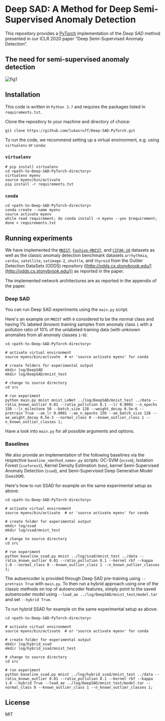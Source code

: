 # Deep SAD: A Method for Deep Semi-Supervised Anomaly Detection
This repository provides a [PyTorch](https://pytorch.org/) implementation of the *Deep SAD* method presented in our ICLR 2020 paper ”Deep Semi-Supervised Anomaly Detection”.


## The need for semi-supervised anomaly detection

![fig1](imgs/fig1.png?raw=true "fig1")


## Installation
This code is written in `Python 3.7` and requires the packages listed in `requirements.txt`.

Clone the repository to your machine and directory of choice:
```
git clone https://github.com/lukasruff/Deep-SAD-PyTorch.git
```

To run the code, we recommend setting up a virtual environment, e.g. using `virtualenv` or `conda`:

### `virtualenv`
```
# pip install virtualenv
cd <path-to-Deep-SAD-PyTorch-directory>
virtualenv myenv
source myenv/bin/activate
pip install -r requirements.txt
```

### `conda`
```
cd <path-to-Deep-SAD-PyTorch-directory>
conda create --name myenv
source activate myenv
while read requirement; do conda install -n myenv --yes $requirement; done < requirements.txt
```


## Running experiments
We have implemented the [`MNIST`](http://yann.lecun.com/exdb/mnist/), 
[`Fashion-MNIST`](https://research.zalando.com/welcome/mission/research-projects/fashion-mnist/), and 
[`CIFAR-10`](https://www.cs.toronto.edu/~kriz/cifar.html) datasets as well as the classic anomaly detection
benchmark datasets `arrhythmia`, `cardio`, `satellite`, `satimage-2`, `shuttle`, and `thyroid` from the 
Outlier Detection DataSets (ODDS) repository ([http://odds.cs.stonybrook.edu/](http://odds.cs.stonybrook.edu/))
as reported in the paper. 

The implemented network architectures are as reported in the appendix of the paper.

### Deep SAD
You can run Deep SAD experiments using the `main.py` script.    

Here's an example on `MNIST` with `0` considered to be the normal class and having 1% labeled (known) training samples 
from anomaly class `1` with a pollution ratio of 10% of the unlabeled training data (with unknown anomalies from all 
anomaly classes `1`-`9`):
```
cd <path-to-Deep-SAD-PyTorch-directory>

# activate virtual environment
source myenv/bin/activate  # or 'source activate myenv' for conda

# create folders for experimental output
mkdir log/DeepSAD
mkdir log/DeepSAD/mnist_test

# change to source directory
cd src

# run experiment
python main.py mnist mnist_LeNet ../log/DeepSAD/mnist_test ../data --ratio_known_outlier 0.01 --ratio_pollution 0.1 --lr 0.0001 --n_epochs 150 --lr_milestone 50 --batch_size 128 --weight_decay 0.5e-6 --pretrain True --ae_lr 0.0001 --ae_n_epochs 150 --ae_batch_size 128 --ae_weight_decay 0.5e-3 --normal_class 0 --known_outlier_class 1 --n_known_outlier_classes 1;
```
Have a look into `main.py` for all possible arguments and options.

### Baselines
We also provide an implementation of the following baselines via the respective `baseline_<method_name>.py` scripts:
OC-SVM (`ocsvm`), Isolation Forest (`isoforest`), Kernel Density Estimation (`kde`), kernel Semi-Supervised Anomaly 
Detection (`ssad`), and Semi-Supervised Deep Generative Model (`SemiDGM`).

Here's how to run SSAD for example on the same experimental setup as above:
```
cd <path-to-Deep-SAD-PyTorch-directory>

# activate virtual environment
source myenv/bin/activate  # or 'source activate myenv' for conda

# create folder for experimental output
mkdir log/ssad
mkdir log/ssad/mnist_test

# change to source directory
cd src

# run experiment
python baseline_ssad.py mnist ../log/ssad/mnist_test ../data --ratio_known_outlier 0.01 --ratio_pollution 0.1 --kernel rbf --kappa 1.0 --normal_class 0 --known_outlier_class 1 --n_known_outlier_classes 1;
```

The autoencoder is provided through Deep SAD pre-training using `--pretrain True` with `main.py`. 
To then run a hybrid approach using one of the classic methods on top of autoencoder features, simply point to the saved
autoencoder model using `--load_ae ../log/DeepSAD/mnist_test/model.tar` and set `--hybrid True`.

To run hybrid SSAD for example on the same experimental setup as above:
```
cd <path-to-Deep-SAD-PyTorch-directory>

# activate virtual environment
source myenv/bin/activate  # or 'source activate myenv' for conda

# create folder for experimental output
mkdir log/hybrid_ssad
mkdir log/hybrid_ssad/mnist_test

# change to source directory
cd src

# run experiment
python baseline_ssad.py mnist ../log/hybrid_ssad/mnist_test ../data --ratio_known_outlier 0.01 --ratio_pollution 0.1 --kernel rbf --kappa 1.0 --hybrid True --load_ae ../log/DeepSAD/mnist_test/model.tar --normal_class 0 --known_outlier_class 1 --n_known_outlier_classes 1;
```

## License
MIT
